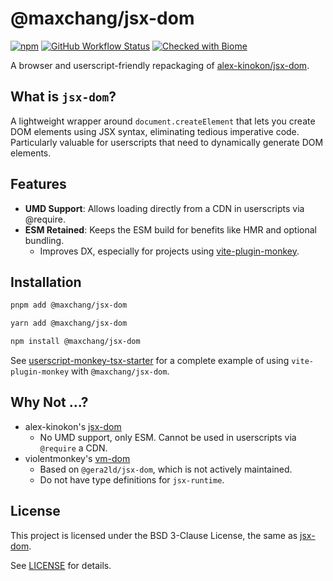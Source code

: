 # @maxchang/jsx-dom

[![npm](https://img.shields.io/npm/v/@maxchang/jsx-dom.svg?style=flat-square&color=444)](https://www.npmjs.com/package/@maxchang/jsx-dom)
[![GitHub Workflow Status](https://img.shields.io/github/actions/workflow/status/maxchang3/jsx-dom/ci.yml?style=flat-square&label=CI)](https://github.com/maxchang3/jsx-dom/actions)
[![Checked with Biome](https://img.shields.io/badge/Checked_with-Biome-60a5fa?style=flat-square&logo=biome)](https://biomejs.dev)

A browser and userscript-friendly repackaging of [alex-kinokon/jsx-dom](https://github.com/alex-kinokon/jsx-dom).


## What is `jsx-dom`?

A lightweight wrapper around `document.createElement` that lets you create DOM elements using JSX syntax, eliminating tedious imperative code. Particularly valuable for userscripts that need to dynamically generate DOM elements.

## Features

- **UMD Support**: Allows loading directly from a CDN in userscripts via @require.
- **ESM Retained**: Keeps the ESM build for benefits like HMR and optional bundling.
  - Improves DX, especially for projects using [vite-plugin-monkey](https://github.com/lisonge/vite-plugin-monkey).

## Installation

```sh
pnpm add @maxchang/jsx-dom
```

```sh
yarn add @maxchang/jsx-dom
```

```sh
npm install @maxchang/jsx-dom
```

See [userscript-monkey-tsx-starter](https://github.com/maxchang3/userscript-monkey-tsx-starter) for a complete example of using `vite-plugin-monkey` with `@maxchang/jsx-dom`.

## Why Not ...?

- alex-kinokon's [jsx-dom](https://github.com/alex-kinokon/jsx-dom)
  - No UMD support, only ESM. Cannot be used in userscripts via `@require` a CDN.
- violentmonkey's [vm-dom](https://github.com/violentmonkey/vm-dom)
  - Based on `@gera2ld/jsx-dom`, which is not actively maintained.
  - Do not have type definitions for `jsx-runtime`.

## License

This project is licensed under the BSD 3-Clause License, the same as [jsx-dom](https://github.com/alex-kinokon/jsx-dom).

See [LICENSE](./LICENSE) for details.
